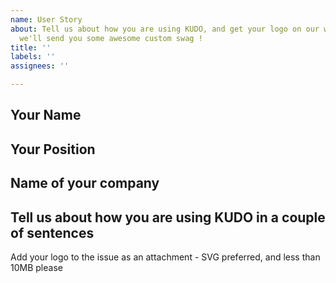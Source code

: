 ```yaml
---
name: User Story
about: Tell us about how you are using KUDO, and get your logo on our website and
  we'll send you some awesome custom swag !
title: ''
labels: ''
assignees: ''

---
```

## Your Name

## Your Position

## Name of your company

## Tell us about how you are using KUDO in a couple of sentences


Add your logo to the issue as an attachment - SVG preferred, and less than 10MB please
